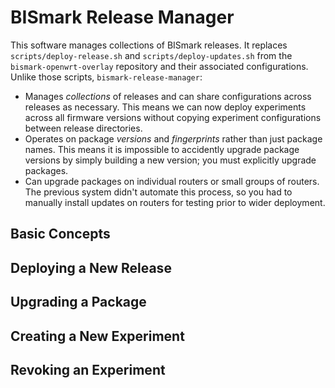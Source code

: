 BISmark Release Manager
=======================

This software manages collections of BISmark releases. It replaces
`scripts/deploy-release.sh` and `scripts/deploy-updates.sh` from the
`bismark-openwrt-overlay` repository and their associated configurations.
Unlike those scripts, `bismark-release-manager`:

- Manages *collections* of releases and can share configurations across releases
  as necessary. This means we can now deploy experiments across all firmware
  versions without copying experiment configurations between release
  directories.
- Operates on package *versions* and *fingerprints* rather than just package
  names. This means it is impossible to accidently upgrade package versions by
  simply building a new version; you must explicitly upgrade packages.
- Can upgrade packages on individual routers or small groups of routers. The
  previous system didn't automate this process, so you had to manually install
  updates on routers for testing prior to wider deployment.

Basic Concepts
--------------

Deploying a New Release
-----------------------

Upgrading a Package
-------------------

Creating a New Experiment
-------------------------

Revoking an Experiment
----------------------

